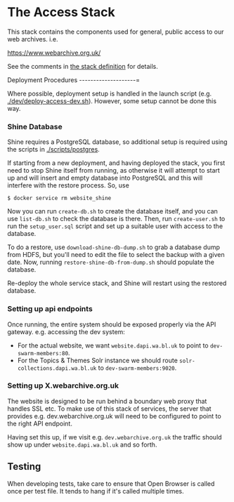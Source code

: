 The Access Stack
================

This stack contains the components used for general, public access to our web archives. i.e.

https://www.webarchive.org.uk/

See the comments in [the stack definition](./docker-compose.yml) for details.


Deployment Procedures
--------------------=

Where possible, deployment setup is handled in the launch script (e.g. [./dev/deploy-access-dev.sh](./dev/deploy-access-dev.sh)). However, some setup cannot be done this way.

### Shine Database

Shine requires a PostgreSQL database, so additional setup is required using the scripts in [./scripts/postgres](./scripts/postgres).

If starting from a new deployment, and having deployed the stack, you first need to stop Shine itself from running, as otherwise it will attempt to start up and will insert and empty database into PostgreSQL and this will interfere with the restore process. So, use

    $ docker service rm website_shine

Now you can run `create-db.sh` to create the database itself, and you can use `list-db.sh` to check the database is there. Then, run `create-user.sh` to run the `setup_user.sql` script and set up a suitable user with access to the database.  

To do a restore, use `download-shine-db-dump.sh` to grab a database dump from HDFS, but you'll need to edit the file to select the backup with a given date. Now, running `restore-shine-db-from-dump.sh` should populate the database.

Re-deploy the whole service stack, and Shine will restart using the restored database.

### Setting up api endpoints

Once running, the entire system should be exposed properly via the API gateway.  e.g. accessing the dev system:

- For the actual website, we want `website.dapi.wa.bl.uk` to point to `dev-swarm-members:80`.  
- For the Topics & Themes Solr instance we should route `solr-collections.dapi.wa.bl.uk` to `dev-swarm-members:9020`.

### Setting up X.webarchive.org.uk

The website is designed to be run behind a boundary web proxy that handles SSL etc.  To make use of this stack of services, the server that provides e.g. dev.webarchive.org.uk will need to be configured to point to the right API endpoint.

Having set this up, if we visit e.g. `dev.webarchive.org.uk` the traffic should show up under `website.dapi.wa.bl.uk` and so forth.

## Testing



When developing tests, take care to ensure that Open Browser is called once per test file. It tends to hang if it's called multiple times.
